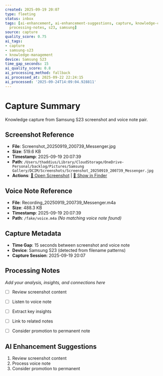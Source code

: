 ```yaml
---
created: 2025-09-19 20:07
type: fleeting
status: inbox
tags: [ai-enhancement, ai-enhancement-suggestions, capture, knowledge-capture, metadata,
  processing-notes, s23, samsung]
source: capture
quality_score: 0.75
ai_tags:
- capture
- samsung-s23
- knowledge-management
device: Samsung S23
time_gap_seconds: 15
ai_quality_score: 0.8
ai_processing_method: fallback
ai_processed_at: 2025-09-22 22:24:15
ai_processed: '2025-09-24T14:09:04.928811'
---
```

# Capture Summary

Knowledge capture from Samsung S23 screenshot and voice note pair.

## Screenshot Reference

- **File**: Screenshot_20250919_200739_Messenger.jpg
- **Size**: 519.6 KB
- **Timestamp**: 2025-09-19 20:07:39
- **Path**: `/Users/thaddius/Library/CloudStorage/OneDrive-Personal/backlog/Pictures/Samsung Gallery/DCIM/Screenshots/Screenshot_20250919_200739_Messenger.jpg`
- **Actions**: [📸 Open Screenshot](file:///Users/thaddius/Library/CloudStorage/OneDrive-Personal/backlog/Pictures/Samsung%20Gallery/DCIM/Screenshots/Screenshot_20250919_200739_Messenger.jpg) | [📂 Show in Finder](file:///Users/thaddius/Library/CloudStorage/OneDrive-Personal/backlog/Pictures/Samsung%20Gallery/DCIM/Screenshots/)

## Voice Note Reference

- **File**: Recording_20250919_200739_Messenger.m4a
- **Size**: 488.3 KB  
- **Timestamp**: 2025-09-19 20:07:39
- **Path**: `/fake/voice.m4a` *(No matching voice note found)*

## Capture Metadata

- **Time Gap**: 15 seconds between screenshot and voice note
- **Device**: Samsung S23 (detected from filename patterns)
- **Capture Session**: 2025-09-19 20:07

## Processing Notes

*Add your analysis, insights, and connections here*

- [ ] Review screenshot content
- [ ] Listen to voice note
- [ ] Extract key insights
- [ ] Link to related notes
- [ ] Consider promotion to permanent note



## AI Enhancement Suggestions

1. Review screenshot content
2. Process voice note
3. Consider promotion to permanent
